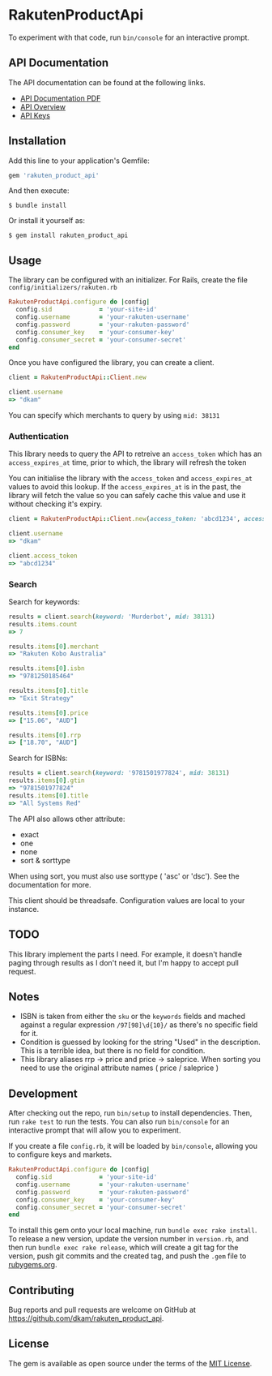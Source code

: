 # RakutenProductApi

To experiment with that code, run `bin/console` for an interactive prompt.

## API Documentation

The API documentation can be found at the following links.
- [API Documentation PDF](https://developers.rakutenmarketing.com/console/registry/resource/_system/governance/apimgt/applicationdata/provider/RakutenMarketing/artifacts/API_Developer_Portal-Acquiring_Your_Access_Token_Guide.pdf)
- [API Overview](https://developers.rakutenmarketing.com/subscribe/)
- [API Keys](https://developers.rakutenmarketing.com/subscribe/site/pages/subscriptions.jag)

## Installation

Add this line to your application's Gemfile:

```ruby
gem 'rakuten_product_api'
```

And then execute:

    $ bundle install

Or install it yourself as:

    $ gem install rakuten_product_api

## Usage

The library can be configured with an initializer. For Rails, create the file `config/initializers/rakuten.rb`

```ruby
RakutenProductApi.configure do |config|
  config.sid             = 'your-site-id'
  config.username        = 'your-rakuten-username'
  config.password        = 'your-rakuten-password'
  config.consumer_key    = 'your-consumer-key'
  config.consumer_secret = 'your-consumer-secret'
end
```

Once you have configured the library, you can create a client.

```ruby
client = RakutenProductApi::Client.new

client.username
=> "dkam"
```

You can specify which merchants to query by using `mid: 38131`

### Authentication
This library needs to query the API to retreive an `access_token` which has an `access_expires_at` time, prior to which, the library will refresh the token

You can initialise the library with the `access_token` and `access_expires_at` values to avoid this lookup. If the `access_expires_at` is in the past, the library will fetch the value so you can safely cache this value and use it without checking it's expiry.

```ruby
client = RakutenProductApi::Client.new(access_token: 'abcd1234', access_expires_at: 1613362973)

client.username
=> "dkam"

client.access_token
=> "abcd1234"
````

### Search
Search for keywords:

```ruby
results = client.search(keyword: 'Murderbot', mid: 38131)
results.items.count
=> 7

results.items[0].merchant
=> "Rakuten Kobo Australia"

results.items[0].isbn
=> "9781250185464"

results.items[0].title
=> "Exit Strategy"

results.items[0].price
=> ["15.06", "AUD"]

results.items[0].rrp
=> ["18.70", "AUD"]
```

Search for ISBNs:

```ruby
results = client.search(keyword: '9781501977824', mid: 38131)
results.items[0].gtin
=> "9781501977824"
results.items[0].title
=> "All Systems Red"
```

The API also allows other attribute:

* exact
* one
* none
* sort & sorttype

When using sort, you must also use sorttype ( 'asc' or 'dsc').  See the documentation for more.

This client should be threadsafe.  Configuration values are local to your instance.

## TODO

This library implement the parts I need. For example, it doesn't handle paging through results as I don't need it, but I'm happy to accept pull request.

## Notes

* ISBN is taken from either the `sku` or the `keywords` fields and mached against a regular expression `/97[98]\d{10}/` as there's no specific field for it.
* Condition is guessed by looking for the string "Used" in the description.  This is a terrible idea, but there is no field for condition.
* This library aliases rrp -> price and price -> saleprice.  When sorting you need to use the original attribute names ( price / saleprice )

## Development

After checking out the repo, run `bin/setup` to install dependencies. Then, run `rake test` to run the tests. You can also run `bin/console` for an interactive prompt that will allow you to experiment.

If you create a file `config.rb`, it will be loaded by `bin/console`, allowing you to configure keys and markets.

```ruby
RakutenProductApi.configure do |config|
  config.sid             = 'your-site-id'
  config.username        = 'your-rakuten-username'
  config.password        = 'your-rakuten-password'
  config.consumer_key    = 'your-consumer-key'
  config.consumer_secret = 'your-consumer-secret'
end
```


To install this gem onto your local machine, run `bundle exec rake install`. To release a new version, update the version number in `version.rb`, and then run `bundle exec rake release`, which will create a git tag for the version, push git commits and the created tag, and push the `.gem` file to [rubygems.org](https://rubygems.org).

## Contributing

Bug reports and pull requests are welcome on GitHub at https://github.com/dkam/rakuten_product_api.

## License

The gem is available as open source under the terms of the [MIT License](https://opensource.org/licenses/MIT).
